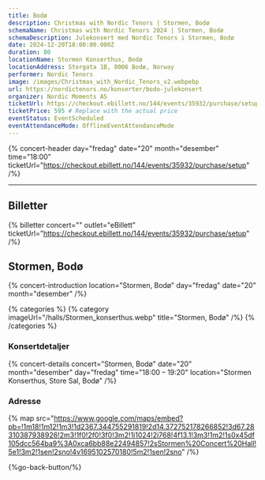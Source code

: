 ```yaml
---
title: Bodø
description: Christmas with Nordic Tenors | Stormen, Bodø
schemaName: Christmas with Nordic Tenors 2024 | Stormen, Bodø
schemaDescription: Julekonsert med Nordic Tenors i Stormen, Bodø
date: 2024-12-20T18:00:00.000Z
duration: 80
locationName: Stormen Konserthus, Bodø
locationAddress: Storgata 1B, 8006 Bodø, Norway
performer: Nordic Tenors
image: /images/Christmas_with_Nordic_Tenors_v2.webpebp
url: https://nordictenors.no/konserter/bodo-julekonsert
organizer: Nordic Moments AS
ticketUrl: https://checkout.ebillett.no/144/events/35932/purchase/setup
ticketPrice: 595 # Replace with the actual price
eventStatus: EventScheduled
eventAttendanceMode: OfflineEventAttendanceMode
---
```


{% concert-header day="fredag" date="20" month="desember" time="18:00" ticketUrl="https://checkout.ebillett.no/144/events/35932/purchase/setup" /%}

---

## Billetter

{% billetter concert="" outlet="eBillett" ticketUrl="https://checkout.ebillett.no/144/events/35932/purchase/setup" /%}

## Stormen, Bodø

{% concert-introduction location="Stormen, Bodø" day="fredag" date="20" month="desember" /%}

{% categories %}
{% category imageUrl="/halls/Stormen_konserthus.webp" title="Stormen, Bodø" /%}
{% /categories %}

### Konsertdetaljer

{% concert-details concert="Stormen, Bodø" date="20" month="desember" day="fredag" time="18:00 – 19:20" location="Stormen Konserthus, Store Sal, Bodø" /%}

### Adresse

{% map src="https://www.google.com/maps/embed?pb=!1m18!1m12!1m3!1d2367.344755291819!2d14.372752178266852!3d67.28310387938926!2m3!1f0!2f0!3f0!3m2!1i1024!2i768!4f13.1!3m3!1m2!1s0x45df105dcc564ba9%3A0xca6bb88e22494857!2sStormen%20Concert%20Hall!5e1!3m2!1sen!2sno!4v1695102570180!5m2!1sen!2sno" /%}

{%go-back-button/%}
